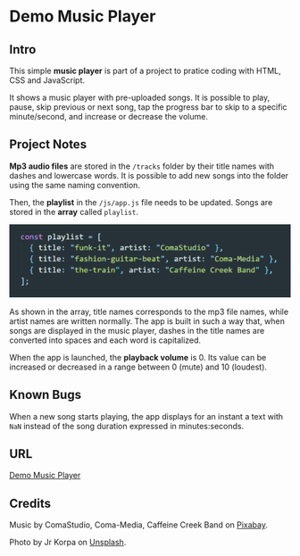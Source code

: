 # Demo Music Player

## Intro

This simple **music player** is part of a project to pratice coding with HTML, CSS and JavaScript.

It shows a music player with pre-uploaded songs. It is possible to play, pause, skip previous or next song, tap the progress bar to skip to a specific minute/second, and increase or decrease the volume. 


## Project Notes

**Mp3 audio files** are stored in the `/tracks` folder by their title names with dashes and lowercase words. It is possible to add new songs into the folder using the same naming convention.

Then, the **playlist** in the `/js/app.js` file needs to be updated. Songs are stored in the **array** called `playlist`. 

![](https://github.com/annatroiano/demo-music-player/blob/main/js-playlist-screenshot.jpg)

As shown in the array, title names corresponds to the mp3 file names, while artist names are written normally. The app is built in such a way that, when songs are displayed in the music player, dashes in the title names are converted into spaces and each word is capitalized.

When the app is launched, the **playback volume** is 0. Its value can be increased or decreased in a range between 0 (mute) and 10 (loudest).

## Known Bugs

When a new song starts playing, the app displays for an instant a text with `NaN` instead of the song duration expressed in minutes:seconds. 


## URL

[Demo Music Player](https://courageous-cranachan-4e312e.netlify.app/)


## Credits

Music by ComaStudio, Coma-Media, Caffeine Creek Band on [Pixabay](https://pixabay.com/).

Photo by Jr Korpa on [Unsplash](https://unsplash.com/).
